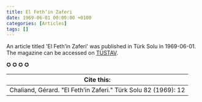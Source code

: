 ```yaml
---
title: El Feth’in Zaferi
date: 1969-06-01 00:00:00 +0100
categories: [Articles]
tags: []
---
```


An article titled 'El Feth’in Zaferi' was published in Türk Solu in 1969-06-01. The magazine can be accessed on [TÜSTAV](https://www.tustav.org/sureli-yayinlar-arsivi/turk-solu/).

✪ ✪ ✪ ✪



| Cite this:   |
|--------|
| Chaliand, Gérard. "El Feth’in Zaferi." Türk Solu 82 (1969): 12 

